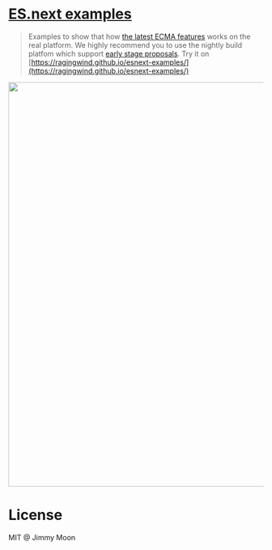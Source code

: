 # [ES.next examples](https://github.com/ragingwind/esnext-examples)

> Examples to show that how [the latest ECMA features](https://github.com/tc39/proposals) works on the real platform. We highly recommend you to use the nightly build platfom which support [early stage proposals](https://kangax.github.io/compat-table/esnext/). Try it on [https://ragingwind.github.io/esnext-examples/](https://ragingwind.github.io/esnext-examples/)

<img width="800" src="https://user-images.githubusercontent.com/124117/57625947-d55f8d80-75cf-11e9-9d9c-e9730e63fef9.png">

# License

MIT @ Jimmy Moon